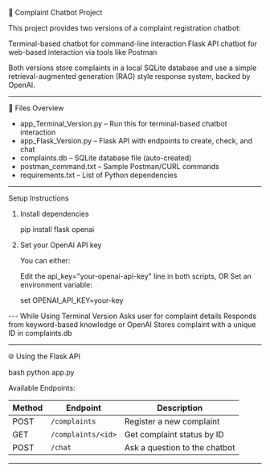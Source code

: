 🧠 Complaint Chatbot Project

This project provides two versions of a complaint registration chatbot:

Terminal-based chatbot for command-line interaction
Flask API chatbot for web-based interaction via tools like Postman

Both versions store complaints in a local SQLite database and use a simple retrieval-augmented generation (RAG) style response system, backed by OpenAI.

---

📂 Files Overview

* app_Terminal_Version.py – Run this for terminal-based chatbot interaction
* app_Flask_Version.py – Flask API with endpoints to create, check, and chat
* complaints.db – SQLite database file (auto-created)
* postman_command.txt – Sample Postman/CURL commands
* requirements.txt – List of Python dependencies


---

Setup Instructions

1. Install dependencies

   pip install flask openai

2. Set your OpenAI API key

   You can either:

    Edit the api_key="your-openai-api-key" line in both scripts, OR
    Set an environment variable:

     set OPENAI_API_KEY=your-key     

--- While Using Terminal Version
 Asks user for complaint details
 Responds from keyword-based knowledge or OpenAI
 Stores complaint with a unique ID in complaints.db

---

🌐 Using the Flask API

bash
python app.py

Available Endpoints:

| Method | Endpoint           | Description                   |
| ------ | ------------------ | ----------------------------- |
| POST   | `/complaints`      | Register a new complaint      |
| GET    | `/complaints/<id>` | Get complaint status by ID    |
| POST   | `/chat`            | Ask a question to the chatbot |

---

